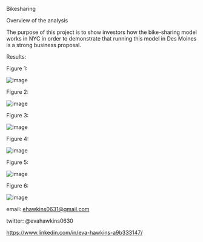 Bikesharing

Overview of the analysis

The purpose of this project is to show investors how the bike-sharing model works in NYC in order to demonstrate that running this model in Des Moines is a strong business proposal.

Results:

Figure 1:

![image](https://user-images.githubusercontent.com/101227930/184295796-9a892290-3c7c-4e7b-87e2-e6635e6045a6.png)

Figure 2:

![image](https://user-images.githubusercontent.com/101227930/184295640-f242f62e-6f68-4a56-b760-688d5f5a4bca.png)



Figure 3:

![image](https://user-images.githubusercontent.com/101227930/184295857-ec4e2940-4a1c-46f1-965f-b197955d03c5.png)



Figure 4:

![image](https://user-images.githubusercontent.com/101227930/184295907-4c273d62-3358-4c9f-811e-63bff45a84a0.png)


Figure 5:

![image](https://user-images.githubusercontent.com/101227930/184295966-786e8a4e-200d-4ef4-9eb4-9574a120191e.png)


Figure 6:

![image](https://user-images.githubusercontent.com/101227930/184296014-e0200931-c742-4f78-a8b6-a0fbaeb73efc.png)




email:  ehawkins0631@gmail.com

twitter: @evahawkins0630

https://www.linkedin.com/in/eva-hawkins-a9b333147/


